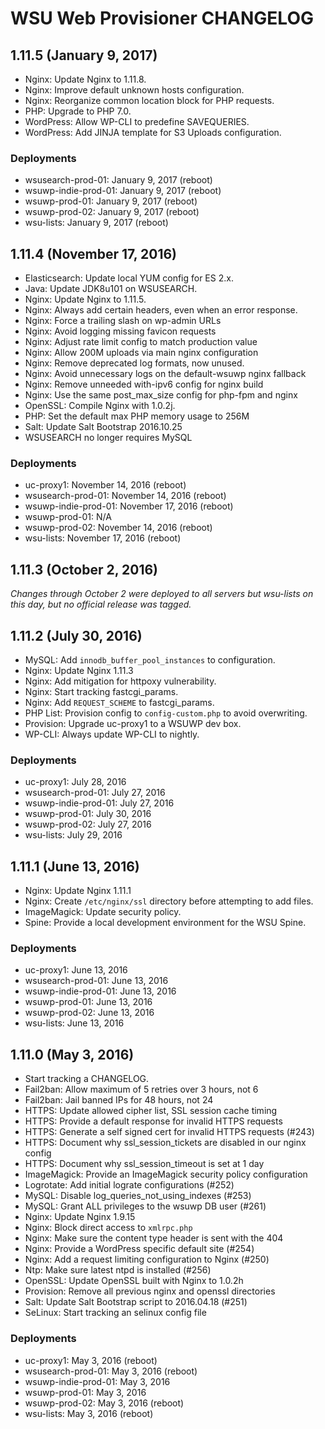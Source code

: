 # WSU Web Provisioner CHANGELOG

## 1.11.5 (January 9, 2017)

* Nginx: Update Nginx to 1.11.8.
* Nginx: Improve default unknown hosts configuration.
* Nginx: Reorganize common location block for PHP requests.
* PHP: Upgrade to PHP 7.0.
* WordPress: Allow WP-CLI to predefine SAVEQUERIES.
* WordPress: Add JINJA template for S3 Uploads configuration.

### Deployments

* wsusearch-prod-01: January 9, 2017 (reboot)
* wsuwp-indie-prod-01: January 9, 2017 (reboot)
* wsuwp-prod-01: January 9, 2017 (reboot)
* wsuwp-prod-02: January 9, 2017 (reboot)
* wsu-lists: January 9, 2017 (reboot)

## 1.11.4 (November 17, 2016)

* Elasticsearch: Update local YUM config for ES 2.x.
* Java: Update JDK8u101 on WSUSEARCH.
* Nginx: Update Nginx to 1.11.5.
* Nginx: Always add certain headers, even when an error response.
* Nginx: Force a trailing slash on wp-admin URLs
* Nginx: Avoid logging missing favicon requests
* Nginx: Adjust rate limit config to match production value
* Nginx: Allow 200M uploads via main nginx configuration
* Nginx: Remove deprecated log formats, now unused.
* Nginx: Avoid unnecessary logs on the default-wsuwp nginx fallback
* Nginx: Remove unneeded with-ipv6 config for nginx build
* Nginx: Use the same post_max_size config for php-fpm and nginx
* OpenSSL: Compile Nginx with 1.0.2j.
* PHP: Set the default max PHP memory usage to 256M
* Salt: Update Salt Bootstrap 2016.10.25
* WSUSEARCH no longer requires MySQL

### Deployments

* uc-proxy1: November 14, 2016 (reboot)
* wsusearch-prod-01: November 14, 2016 (reboot)
* wsuwp-indie-prod-01: November 17, 2016 (reboot)
* wsuwp-prod-01: N/A
* wsuwp-prod-02: November 14, 2016 (reboot)
* wsu-lists: November 17, 2016 (reboot)

## 1.11.3 (October 2, 2016)

_Changes through October 2 were deployed to all servers but wsu-lists on this day, but no official release was tagged._

## 1.11.2 (July 30, 2016)

* MySQL: Add `innodb_buffer_pool_instances` to configuration.
* Nginx: Update Nginx 1.11.3
* Nginx: Add mitigation for httpoxy vulnerability.
* Nginx: Start tracking fastcgi_params.
* Nginx: Add `REQUEST_SCHEME` to fastcgi_params.
* PHP List: Provision config to `config-custom.php` to avoid overwriting.
* Provision: Upgrade uc-proxy1 to a WSUWP dev box.
* WP-CLI: Always update WP-CLI to nightly.

### Deployments

* uc-proxy1: July 28, 2016
* wsusearch-prod-01: July 27, 2016
* wsuwp-indie-prod-01: July 27, 2016
* wsuwp-prod-01: July 30, 2016
* wsuwp-prod-02: July 27, 2016
* wsu-lists: July 29, 2016

## 1.11.1 (June 13, 2016)

* Nginx: Update Nginx 1.11.1
* Nginx: Create `/etc/nginx/ssl` directory before attempting to add files.
* ImageMagick: Update security policy.
* Spine: Provide a local development environment for the WSU Spine.

### Deployments

* uc-proxy1: June 13, 2016
* wsusearch-prod-01: June 13, 2016
* wsuwp-indie-prod-01: June 13, 2016
* wsuwp-prod-01: June 13, 2016
* wsuwp-prod-02: June 13, 2016
* wsu-lists: June 13, 2016

## 1.11.0 (May 3, 2016)

* Start tracking a CHANGELOG.
* Fail2ban: Allow maximum of 5 retries over 3 hours, not 6
* Fail2ban: Jail banned IPs for 48 hours, not 24
* HTTPS: Update allowed cipher list, SSL session cache timing
* HTTPS: Provide a default response for invalid HTTPS requests
* HTTPS: Generate a self signed cert for invalid HTTPS requests (#243)
* HTTPS: Document why ssl_session_tickets are disabled in our nginx config
* HTTPS: Document why ssl_session_timeout is set at 1 day
* ImageMagick: Provide an ImageMagick security policy configuration
* Logrotate: Add initial lograte configurations (#252)
* MySQL: Disable log_queries_not_using_indexes (#253)
* MySQL: Grant ALL privileges to the wsuwp DB user (#261)
* Nginx: Update Nginx 1.9.15
* Nginx: Block direct access to `xmlrpc.php`
* Nginx: Make sure the content type header is sent with the 404
* Nginx: Provide a WordPress specific default site (#254)
* Nginx: Add a request limiting configuration to Nginx (#250)
* Ntp: Make sure latest ntpd is installed (#256)
* OpenSSL: Update OpenSSL built with Nginx to 1.0.2h
* Provision: Remove all previous nginx and openssl directories
* Salt: Update Salt Bootstrap script to 2016.04.18 (#251)
* SeLinux: Start tracking an selinux config file

### Deployments

* uc-proxy1: May 3, 2016 (reboot)
* wsusearch-prod-01: May 3, 2016 (reboot)
* wsuwp-indie-prod-01: May 3, 2016
* wsuwp-prod-01: May 3, 2016
* wsuwp-prod-02: May 3, 2016 (reboot)
* wsu-lists: May 3, 2016 (reboot)
